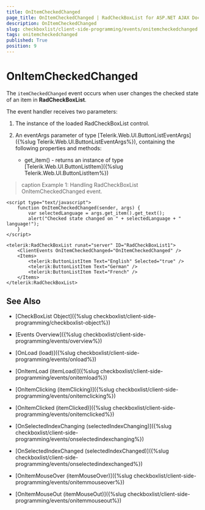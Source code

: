 ```yaml
---
title: OnItemCheckedChanged
page_title: OnItemCheckedChanged | RadCheckBoxList for ASP.NET AJAX Documentation
description: OnItemCheckedChanged
slug: checkboxlist/client-side-programming/events/onitemcheckedchanged
tags: onitemcheckedchanged
published: True
position: 9
---
```


# OnItemCheckedChanged

The `itemCheckedChanged` event occurs when user changes the checked state of an item in **RadCheckBoxList**.

The event handler receives two parameters:

1. The instance of the loaded RadCheckBoxList control.

1. An eventArgs parameter of type [Telerik.Web.UI.ButtonListEventArgs]({%slug Telerik.Web.UI.ButtonListEventArgs%}), containing the following properties and methods:
	* get_item() - returns an instance of type [Telerik.Web.UI.ButtonListItem]({%slug Telerik.Web.UI.ButtonListItem%}) 

>caption Example 1: Handling RadCheckBoxList OnItemCheckedChanged event.

````ASP.NET
<script type="text/javascript">
	function OnItemCheckedChanged(sender, args) {
		var selectedLanguage = args.get_item().get_text();
		alert("Checked state changed on " + selectedLanguage + " language!");
	}
</script>

<telerik:RadCheckBoxList runat="server" ID="RadCheckBoxList1">
	<ClientEvents OnItemCheckedChanged="OnItemCheckedChanged" />
	<Items>
		<telerik:ButtonListItem Text="English" Selected="true" />
		<telerik:ButtonListItem Text="German" />
		<telerik:ButtonListItem Text="French" />
	</Items>
</telerik:RadCheckBoxList>
````


## See Also

* [CheckBoxList Object]({%slug checkboxlist/client-side-programming/checkboxlist-object%})
 
* [Events Overview]({%slug checkboxlist/client-side-programming/events/overview%})

* [OnLoad (load)]({%slug checkboxlist/client-side-programming/events/onload%})

* [OnItemLoad (itemLoad)]({%slug checkboxlist/client-side-programming/events/onitemload%})

* [OnItemClicking (itemClicking)]({%slug checkboxlist/client-side-programming/events/onitemclicking%})

* [OnItemClicked (itemClicked)]({%slug checkboxlist/client-side-programming/events/onitemclicked%})

* [OnSelectedIndexChanging (selectedIndexChanging)]({%slug checkboxlist/client-side-programming/events/onselectedindexchanging%})

* [OnSelectedIndexChanged (selectedIndexChanged)]({%slug checkboxlist/client-side-programming/events/onselectedindexchanged%})

* [OnItemMouseOver (itemMouseOver)]({%slug checkboxlist/client-side-programming/events/onitemmouseover%})

* [OnItemMouseOut (itemMouseOut)]({%slug checkboxlist/client-side-programming/events/onitemmouseout%})
